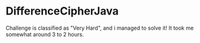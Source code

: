 # DifferenceCipherJava
Challenge is classified as "Very Hard", and i managed to solve it! It took me somewhat around 3 to 2 hours. 
